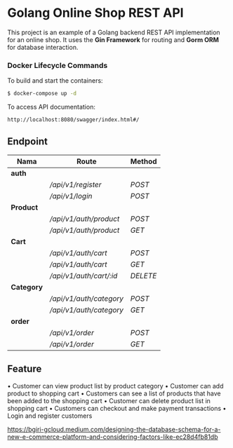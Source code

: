 # Golang Online Shop REST API

This project is an example of a Golang backend REST API implementation for an online shop. It uses the **Gin Framework** for routing and **Gorm ORM** for database interaction.

### Docker Lifecycle Commands

To build and start the containers:

```sh
$ docker-compose up -d
```

To access API documentation:

```sh
http://localhost:8080/swagger/index.html#/
```

## Endpoint

| **Nama**        | **Route**                  | **Method** |
| --------------- | -------------------------- | ---------- |
| **auth**        |                            |            |
|                 | */api/v1/register*         | *POST*     |
|                 | */api/v1/login*            | *POST*     |
| **Product**     |                            |            |
|                 | */api/v1/auth/product*     | *POST*     |
|                 | */api/v1/auth/product*     | *GET*      |
| **Cart**        |                            |            |
|                 | */api/v1/auth/cart*        | *POST*     |
|                 | */api/v1/auth/cart*        | *GET*      |
|                 | */api/v1/auth/cart/:id*    | *DELETE*   |
| **Category**    |                            |            |
|                 | */api/v1/auth/category*    | *POST*     |
|                 | */api/v1/auth/category*    | *GET*      |
| **order**       |                            |            |
|                 | */api/v1/order*            | *POST*     |
|                 | */api/v1/order*            | *GET*      |



## Feature
• Customer can view product list by product category
• Customer can add product to shopping cart
• Customers can see a list of products that have been added to the shopping cart
• Customer can delete product list in shopping cart
• Customers can checkout and make payment transactions
• Login and register customers


https://bgiri-gcloud.medium.com/designing-the-database-schema-for-a-new-e-commerce-platform-and-considering-factors-like-ec28d4fb81db
